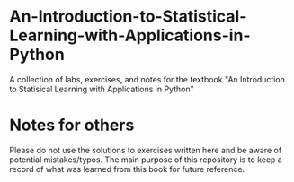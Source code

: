 # An-Introduction-to-Statistical-Learning-with-Applications-in-Python
A collection of labs, exercises, and notes for the textbook "An Introduction to Statisical Learning with Applications in Python"

# Notes for others
Please do not use the solutions to exercises written here and be aware of potential mistakes/typos. The main purpose of this repository is to keep a record of what was learned from this book for future reference.
